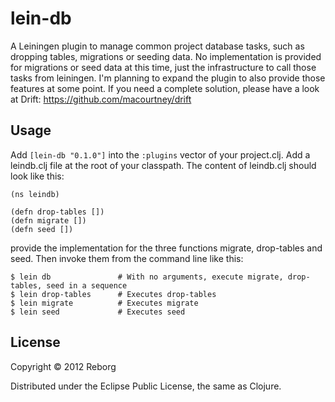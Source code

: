 # lein-db

A Leiningen plugin to manage common project database tasks, such as dropping 
tables, migrations or seeding data. No implementation is provided for 
migrations or seed data at this time, just the infrastructure to call
those tasks from leiningen. I'm planning to expand the plugin to also provide 
those features at some point. If you need a complete solution, please have a 
look at Drift: https://github.com/macourtney/drift

## Usage

Add `[lein-db "0.1.0"]` into the `:plugins` vector of your project.clj. 
Add a leindb.clj file at the root of your classpath. The content of leindb.clj 
should look like this:

    (ns leindb)

    (defn drop-tables [])
    (defn migrate [])
    (defn seed [])

provide the implementation for the three functions migrate, drop-tables and seed. Then invoke them from
the command line like this:

    $ lein db               # With no arguments, execute migrate, drop-tables, seed in a sequence
    $ lein drop-tables      # Executes drop-tables
    $ lein migrate          # Executes migrate
    $ lein seed             # Executes seed

## License

Copyright © 2012 Reborg

Distributed under the Eclipse Public License, the same as Clojure.
